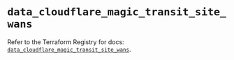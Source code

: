 # `data_cloudflare_magic_transit_site_wans`

Refer to the Terraform Registry for docs: [`data_cloudflare_magic_transit_site_wans`](https://registry.terraform.io/providers/cloudflare/cloudflare/5.1.0/docs/data-sources/magic_transit_site_wans).
